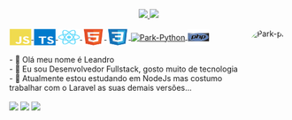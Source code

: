 <div align="center">
  <a href="https://github.com/parkluthor123">
  <img height="180em" src="https://github-readme-stats.vercel.app/api?username=parkluthor123&show_icons=true&theme=dracula&include_all_commits=true&count_private=true"/>
  <img height="180em" src="https://github-readme-stats.vercel.app/api/top-langs/?username=parkluthor123&layout=compact&langs_count=7&theme=dracula"/>
</div>
  
<div style="display: inline_block"><br>
  <img align="center" alt="Park-Js" height="30" width="40" src="https://raw.githubusercontent.com/devicons/devicon/master/icons/javascript/javascript-plain.svg">
  <img align="center" alt="Park-Ts" height="30" width="40" src="https://raw.githubusercontent.com/devicons/devicon/master/icons/typescript/typescript-plain.svg">
  <img align="center" alt="Park-React" height="30" width="40" src="https://raw.githubusercontent.com/devicons/devicon/master/icons/react/react-original.svg">
  <img align="center" alt="Park-HTML" height="30" width="40" src="https://raw.githubusercontent.com/devicons/devicon/master/icons/html5/html5-original.svg">
  <img align="center" alt="Park-CSS" height="30" width="40" src="https://raw.githubusercontent.com/devicons/devicon/master/icons/css3/css3-original.svg">
  <img align="center" alt="Park-Python" height="30" width="40" src="https://cdn.jsdelivr.net/gh/devicons/devicon/icons/laravel/laravel-plain-wordmark.svg">
  <img align="center" alt="Park-Csharp" height="30" width="40" src="https://raw.githubusercontent.com/devicons/devicon/master/icons/php/php-original.svg">
  <img align="right" alt="Park-pic" height="150" style="border-radius:50px;" src="https://share-cdn.picrew.me/shareImg/org/202204/338224_ZmFQdwsC.png">
</div></a>
  <br/>
  - 👋 Olá meu nome é Leandro <br/>
  - 👀 Eu sou Desenvolvedor Fullstack, gosto muito de tecnologia <br/>
  - 🌱 Atualmente estou estudando em NodeJs mas costumo trabalhar com o Laravel as suas demais versões... <br/>
  <br/>
  <div> 
  <a href="https://www.instagram.com/luthor_momo" target="_blank"><img src="https://img.shields.io/badge/-Instagram-%23E4405F?style=for-the-badge&logo=instagram&logoColor=white" target="_blank"></a>
  <a href = "mailto:pena.leko14@gmail.com"><img src="https://img.shields.io/badge/-Gmail-%23333?style=for-the-badge&logo=gmail&logoColor=white" target="_blank"></a>
  <a href="https://www.linkedin.com/in/leandro-gon%C3%A7alves-pena-45721b15a" target="_blank"><img src="https://img.shields.io/badge/-LinkedIn-%230077B5?style=for-the-badge&logo=linkedin&logoColor=white" target="_blank"></a> 
 
</div>
